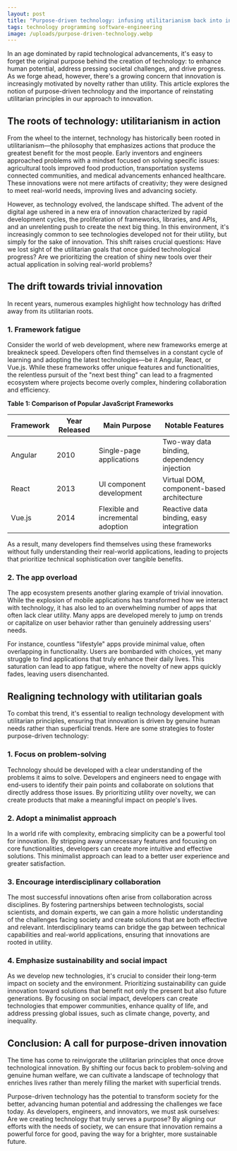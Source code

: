 ```yaml
---
layout: post
title: "Purpose-driven technology: infusing utilitarianism back into innovation"
tags: technology programming software-engineering
image: /uploads/purpose-driven-technology.webp
---
```


In an age dominated by rapid technological advancements, it's easy to forget the original purpose behind the creation of technology: to enhance human potential, address pressing societal challenges, and drive progress. As we forge ahead, however, there's a growing concern that innovation is increasingly motivated by novelty rather than utility. This article explores the notion of purpose-driven technology and the importance of reinstating utilitarian principles in our approach to innovation.

## The roots of technology: utilitarianism in action

From the wheel to the internet, technology has historically been rooted in utilitarianism—the philosophy that emphasizes actions that produce the greatest benefit for the most people. Early inventors and engineers approached problems with a mindset focused on solving specific issues: agricultural tools improved food production, transportation systems connected communities, and medical advancements enhanced healthcare. These innovations were not mere artifacts of creativity; they were designed to meet real-world needs, improving lives and advancing society.

However, as technology evolved, the landscape shifted. The advent of the digital age ushered in a new era of innovation characterized by rapid development cycles, the proliferation of frameworks, libraries, and APIs, and an unrelenting push to create the next big thing. In this environment, it's increasingly common to see technologies developed not for their utility, but simply for the sake of innovation. This shift raises crucial questions: Have we lost sight of the utilitarian goals that once guided technological progress? Are we prioritizing the creation of shiny new tools over their actual application in solving real-world problems?

## The drift towards trivial innovation

In recent years, numerous examples highlight how technology has drifted away from its utilitarian roots. 

### 1. **Framework fatigue**

Consider the world of web development, where new frameworks emerge at breakneck speed. Developers often find themselves in a constant cycle of learning and adopting the latest technologies—be it Angular, React, or Vue.js. While these frameworks offer unique features and functionalities, the relentless pursuit of the "next best thing" can lead to a fragmented ecosystem where projects become overly complex, hindering collaboration and efficiency. 

**Table 1: Comparison of Popular JavaScript Frameworks**

| Framework | Year Released | Main Purpose | Notable Features |
|-----------|---------------|--------------|------------------|
| Angular   | 2010          | Single-page applications | Two-way data binding, dependency injection |
| React     | 2013          | UI component development | Virtual DOM, component-based architecture |
| Vue.js    | 2014          | Flexible and incremental adoption | Reactive data binding, easy integration |

As a result, many developers find themselves using these frameworks without fully understanding their real-world applications, leading to projects that prioritize technical sophistication over tangible benefits.

### 2. **The app overload**

The app ecosystem presents another glaring example of trivial innovation. While the explosion of mobile applications has transformed how we interact with technology, it has also led to an overwhelming number of apps that often lack clear utility. Many apps are developed merely to jump on trends or capitalize on user behavior rather than genuinely addressing users' needs.

For instance, countless "lifestyle" apps provide minimal value, often overlapping in functionality. Users are bombarded with choices, yet many struggle to find applications that truly enhance their daily lives. This saturation can lead to app fatigue, where the novelty of new apps quickly fades, leaving users disenchanted.

## Realigning technology with utilitarian goals

To combat this trend, it's essential to realign technology development with utilitarian principles, ensuring that innovation is driven by genuine human needs rather than superficial trends. Here are some strategies to foster purpose-driven technology:

### 1. **Focus on problem-solving**

Technology should be developed with a clear understanding of the problems it aims to solve. Developers and engineers need to engage with end-users to identify their pain points and collaborate on solutions that directly address those issues. By prioritizing utility over novelty, we can create products that make a meaningful impact on people's lives.

### 2. **Adopt a minimalist approach**

In a world rife with complexity, embracing simplicity can be a powerful tool for innovation. By stripping away unnecessary features and focusing on core functionalities, developers can create more intuitive and effective solutions. This minimalist approach can lead to a better user experience and greater satisfaction.

### 3. **Encourage interdisciplinary collaboration**

The most successful innovations often arise from collaboration across disciplines. By fostering partnerships between technologists, social scientists, and domain experts, we can gain a more holistic understanding of the challenges facing society and create solutions that are both effective and relevant. Interdisciplinary teams can bridge the gap between technical capabilities and real-world applications, ensuring that innovations are rooted in utility.

### 4. **Emphasize sustainability and social impact**

As we develop new technologies, it's crucial to consider their long-term impact on society and the environment. Prioritizing sustainability can guide innovation toward solutions that benefit not only the present but also future generations. By focusing on social impact, developers can create technologies that empower communities, enhance quality of life, and address pressing global issues, such as climate change, poverty, and inequality.

## Conclusion: A call for purpose-driven innovation

The time has come to reinvigorate the utilitarian principles that once drove technological innovation. By shifting our focus back to problem-solving and genuine human welfare, we can cultivate a landscape of technology that enriches lives rather than merely filling the market with superficial trends. 

Purpose-driven technology has the potential to transform society for the better, advancing human potential and addressing the challenges we face today. As developers, engineers, and innovators, we must ask ourselves: Are we creating technology that truly serves a purpose? By aligning our efforts with the needs of society, we can ensure that innovation remains a powerful force for good, paving the way for a brighter, more sustainable future.